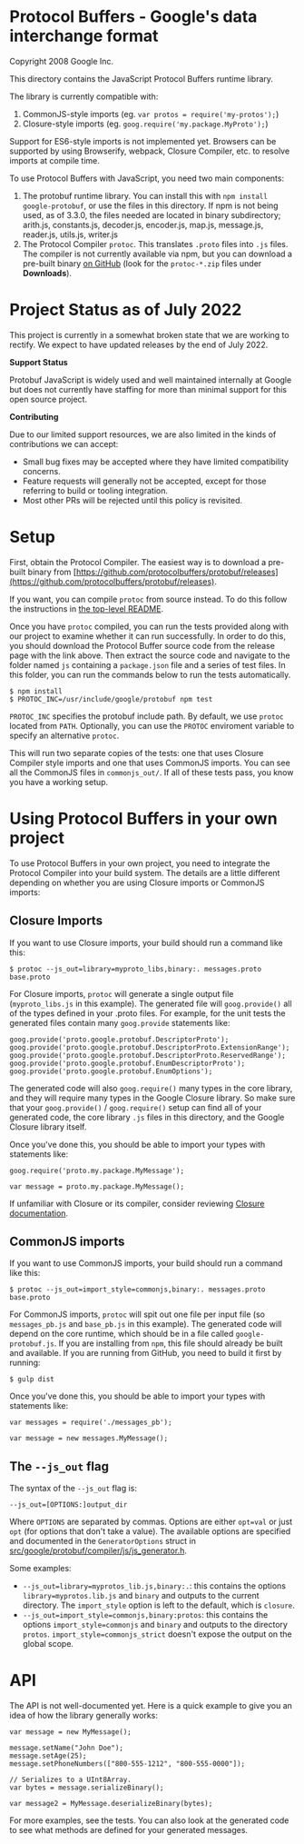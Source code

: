 Protocol Buffers - Google's data interchange format
===================================================

Copyright 2008 Google Inc.

This directory contains the JavaScript Protocol Buffers runtime library.

The library is currently compatible with:

1. CommonJS-style imports (eg. `var protos = require('my-protos');`)
2. Closure-style imports (eg. `goog.require('my.package.MyProto');`)

Support for ES6-style imports is not implemented yet.  Browsers can
be supported by using Browserify, webpack, Closure Compiler, etc. to
resolve imports at compile time.

To use Protocol Buffers with JavaScript, you need two main components:

1. The protobuf runtime library.  You can install this with
   `npm install google-protobuf`, or use the files in this directory.
    If npm is not being used, as of 3.3.0, the files needed are located in binary subdirectory;
    arith.js, constants.js, decoder.js, encoder.js, map.js, message.js, reader.js, utils.js, writer.js
2. The Protocol Compiler `protoc`.  This translates `.proto` files
   into `.js` files.  The compiler is not currently available via
   npm, but you can download a pre-built binary
   [on GitHub](https://github.com/protocolbuffers/protobuf/releases)
   (look for the `protoc-*.zip` files under **Downloads**).


Project Status as of July 2022
===

This project is currently in a somewhat broken state that we are working to rectify. We expect to have updated releases by the end of July 2022.

**Support Status**

Protobuf JavaScript is widely used and well maintained internally at Google but does not currently have staffing for more than minimal support for this open source project.  

**Contributing**

Due to our limited support resources, we are also limited in the kinds of contributions we can accept:  
* Small bug fixes may be accepted where they have limited compatibility concerns. 
* Feature requests will generally not be accepted,  except for those referring to build or tooling integration.
* Most other PRs will be rejected until this policy is revisited.

Setup
=====

First, obtain the Protocol Compiler.  The easiest way is to download
a pre-built binary from [https://github.com/protocolbuffers/protobuf/releases](https://github.com/protocolbuffers/protobuf/releases).

If you want, you can compile `protoc` from source instead.  To do this
follow the instructions in [the top-level
README](https://github.com/protocolbuffers/protobuf/blob/main/src/README.md).

Once you have `protoc` compiled, you can run the tests provided along with our
project to examine whether it can run successfully. In order to do this, you
should download the Protocol Buffer source code from the release page with the
link above. Then extract the source code and navigate to the folder named `js`
containing a `package.json` file and a series of test files. In this folder, you
can run the commands below to run the tests automatically.

    $ npm install
    $ PROTOC_INC=/usr/include/google/protobuf npm test

`PROTOC_INC` specifies the protobuf include path. By default, we use `protoc`
located from `PATH`. Optionally, you can use the `PROTOC` enviroment variable to
specify an alternative `protoc`.

This will run two separate copies of the tests: one that uses
Closure Compiler style imports and one that uses CommonJS imports.
You can see all the CommonJS files in `commonjs_out/`.
If all of these tests pass, you know you have a working setup.


Using Protocol Buffers in your own project
==========================================

To use Protocol Buffers in your own project, you need to integrate
the Protocol Compiler into your build system.  The details are a
little different depending on whether you are using Closure imports
or CommonJS imports:

Closure Imports
---------------

If you want to use Closure imports, your build should run a command
like this:

    $ protoc --js_out=library=myproto_libs,binary:. messages.proto base.proto

For Closure imports, `protoc` will generate a single output file
(`myproto_libs.js` in this example).  The generated file will `goog.provide()`
all of the types defined in your .proto files.  For example, for the unit
tests the generated files contain many `goog.provide` statements like:

    goog.provide('proto.google.protobuf.DescriptorProto');
    goog.provide('proto.google.protobuf.DescriptorProto.ExtensionRange');
    goog.provide('proto.google.protobuf.DescriptorProto.ReservedRange');
    goog.provide('proto.google.protobuf.EnumDescriptorProto');
    goog.provide('proto.google.protobuf.EnumOptions');

The generated code will also `goog.require()` many types in the core library,
and they will require many types in the Google Closure library.  So make sure
that your `goog.provide()` / `goog.require()` setup can find all of your
generated code, the core library `.js` files in this directory, and the
Google Closure library itself.

Once you've done this, you should be able to import your types with
statements like:

    goog.require('proto.my.package.MyMessage');

    var message = proto.my.package.MyMessage();

If unfamiliar with Closure or its compiler, consider reviewing
[Closure documentation](https://developers.google.com/closure/library).

CommonJS imports
----------------

If you want to use CommonJS imports, your build should run a command
like this:

    $ protoc --js_out=import_style=commonjs,binary:. messages.proto base.proto

For CommonJS imports, `protoc` will spit out one file per input file
(so `messages_pb.js` and `base_pb.js` in this example).  The generated
code will depend on the core runtime, which should be in a file called
`google-protobuf.js`.  If you are installing from `npm`, this file should
already be built and available.  If you are running from GitHub, you need
to build it first by running:

    $ gulp dist

Once you've done this, you should be able to import your types with
statements like:

    var messages = require('./messages_pb');

    var message = new messages.MyMessage();

The `--js_out` flag
-------------------

The syntax of the `--js_out` flag is:

    --js_out=[OPTIONS:]output_dir

Where `OPTIONS` are separated by commas.  Options are either `opt=val` or
just `opt` (for options that don't take a value).  The available options
are specified and documented in the `GeneratorOptions` struct in
[src/google/protobuf/compiler/js/js_generator.h](https://github.com/protocolbuffers/protobuf/blob/main/src/google/protobuf/compiler/js/js_generator.h#L53).

Some examples:

- `--js_out=library=myprotos_lib.js,binary:.`: this contains the options
  `library=myprotos.lib.js` and `binary` and outputs to the current directory.
  The `import_style` option is left to the default, which is `closure`.
- `--js_out=import_style=commonjs,binary:protos`: this contains the options
  `import_style=commonjs` and `binary` and outputs to the directory `protos`.
  `import_style=commonjs_strict` doesn't expose the output on the global scope.

API
===

The API is not well-documented yet.  Here is a quick example to give you an
idea of how the library generally works:

    var message = new MyMessage();

    message.setName("John Doe");
    message.setAge(25);
    message.setPhoneNumbers(["800-555-1212", "800-555-0000"]);

    // Serializes to a UInt8Array.
    var bytes = message.serializeBinary();

    var message2 = MyMessage.deserializeBinary(bytes);

For more examples, see the tests.  You can also look at the generated code
to see what methods are defined for your generated messages.
